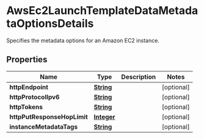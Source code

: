 

# AwsEc2LaunchTemplateDataMetadataOptionsDetails

 Specifies the metadata options for an Amazon EC2 instance. 

## Properties

| Name | Type | Description | Notes |
|------------ | ------------- | ------------- | -------------|
|**httpEndpoint** | [**String**](String.md) |  |  [optional] |
|**httpProtocolIpv6** | [**String**](String.md) |  |  [optional] |
|**httpTokens** | [**String**](String.md) |  |  [optional] |
|**httpPutResponseHopLimit** | [**Integer**](Integer.md) |  |  [optional] |
|**instanceMetadataTags** | [**String**](String.md) |  |  [optional] |



